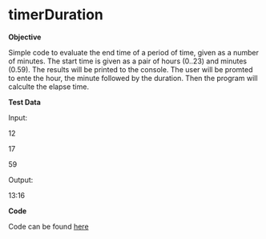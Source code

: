 # timerDuration
**Objective**

Simple code to evaluate the end time of a period of time, given as a number of minutes. The start time is given as a pair of hours (0..23) and minutes (0.59). The results will be printed to the console. The user will be promted to ente the hour, the minute followed by the duration. Then the program will calculte the elapse time. 

**Test Data**

Input: 

12

17

59

Output:

13:16


**Code**

Code can be found [here](https://github.com/Fran0616/timerDuration/blob/master/timerDuration.py)

